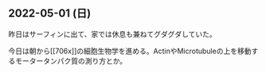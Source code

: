 ## 2022-05-01 (日)

昨日はサーフィンに出て、家では休息も兼ねてグダグダしていた。

今日は朝から[[706x]]の細胞生物学を進める。ActinやMicrotubuleの上を移動するモータータンパク質の測り方とか。
